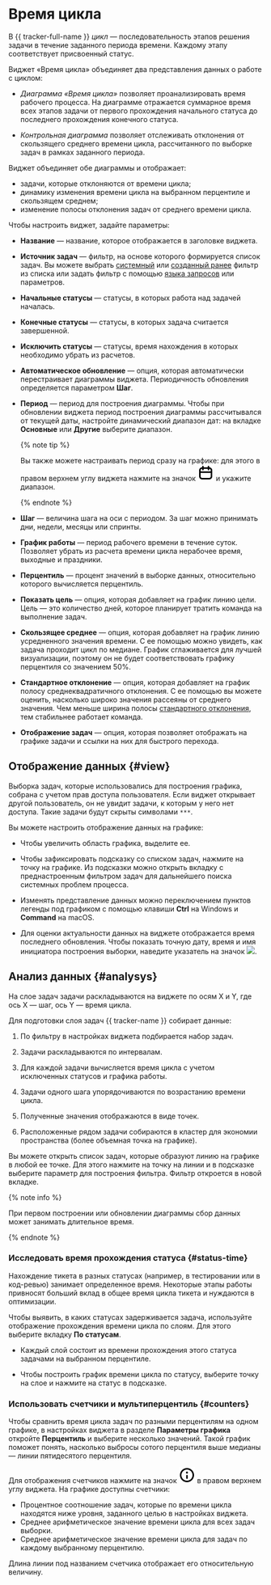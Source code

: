 # Время цикла

В {{ tracker-full-name }} _цикл_ — последовательность этапов решения задачи в течение заданного периода времени. Каждому этапу соответствует присвоенный статус.

Виджет «Время цикла» объединяет два представления данных о работе с циклом:

* _Диаграмма «Время цикла»_ позволяет проанализировать время рабочего процесса. На диаграмме отражается суммарное время всех этапов задачи от первого прохождения начального статуса до последнего прохождения конечного статуса.

* _Контрольная диаграмма_ позволяет отслеживать отклонения от скользящего среднего времени цикла, рассчитанного по выборке задач в рамках заданного периода.

Виджет объединяет обе диаграммы и отображает:

* задачи, которые отклоняются от времени цикла;
* динамику изменения времени цикла на выбранном перцентиле и скользящем среднем;
* изменение полосы отклонения задач от среднего времени цикла.

Чтобы настроить виджет, задайте параметры:

* **Название** — название, которое отображается в заголовке виджета.
* **Источник задач** — фильтр, на основе которого формируется список задач. Вы можете выбрать [системный](default-filters.md) или [созданный ранее](create-filter.md) фильтр из списка или задать фильтр с помощью [языка запросов](query-filter.md) или параметров.
* **Начальные статусы** — статусы, в которых работа над задачей началась.
* **Конечные статусы** — статусы, в которых задача считается завершенной.
* **Исключить статусы** — статусы, время нахождения в которых необходимо убрать из расчетов.
* **Автоматическое обновление** — опция, которая автоматически перестраивает диаграммы виджета. Периодичность обновления определяется параметром **Шаг**.
* **Период** — период для построения диаграммы. Чтобы при обновлении виджета период построения диаграммы рассчитывался от текущей даты, настройте динамический диапазон дат: на вкладке **Основные** или **Другие** выберите диапазон.

   {% note tip %}

   Вы также можете настраивать период сразу на графике: для этого в правом верхнем углу виджета нажмите на значок ![](../../_assets/tracker/svg/calendar.svg) и укажите диапазон.

   {% endnote %}
* **Шаг** — величина шага на оси с периодом. За шаг можно принимать дни, недели, месяцы или спринты.
* **График работы** — период рабочего времени в течение суток. Позволяет убрать из расчета времени цикла нерабочее время, выходные и праздники.
* **Перцентиль** — процент значений в выборке данных, относительно которого вычисляется перцентиль.
* **Показать цель** — опция, которая добавляет на график линию цели. Цель — это количество дней, которое планирует тратить команда на выполнение задач.
* **Скользящее среднее** — опция, которая добавляет на график линию усредненного значения времени. С ее помощью можно увидеть, как задача проходит цикл по медиане. График сглаживается для лучшей визуализации, поэтому он не будет соответствовать графику перцентиля со значением 50%.
* **Стандартное отклонение** — опция, которая добавляет на график полосу среднеквадратичного отклонения. С ее помощью вы можете оценить, насколько широко значения рассеяны от среднего значения. Чем меньше ширина полосы [стандартного отклонения](https://www.youtube.com/watch?v=-YnNEy0odrY), тем стабильнее работает команда.
* **Отображение задач** — опция, которая позволяет отображать на графике задачи и ссылки на них для быстрого перехода.

## Отображение данных {#view}

Выборка задач, которые использовались для построения графика, собрана с учетом прав доступа пользователя. Если виджет открывает другой пользователь, он не увидит задачи, к которым у него нет доступа. Такие задачи будут скрыты символами `***`.

Вы можете настроить отображение данных на графике: 

* Чтобы увеличить область графика, выделите ее.

* Чтобы зафиксировать подсказку со списком задач, нажмите на точку на графике. Из подсказки можно открыть вкладку с преднастроенным фильтром задач для дальнейшего поиска системных проблем процесса.

* Изменять представление данных можно переключением пунктов легенды под графиком с помощью клавиши **Ctrl** на Windows и **Command** на macOS.

* Для оценки актуальности данных на виджете отображается время последнего обновления. Чтобы показать точную дату, время и имя инициатора построения выборки, наведите указатель на значок ![](../../_assets/tracker/svg/clear-filter.svg).

## Анализ данных {#analysys}

На слое задач задачи раскладываются на виджете по осям Х и Y, где ось X — шаг, ось Y — время цикла.

Для подготовки cлоя задач {{ tracker-name }} собирает данные:

1. По фильтру в настройках виджета подбирается набор задач.

1. Задачи раскладываются по интервалам.

1. Для каждой задачи вычисляется время цикла с учетом исключенных статусов и графика работы.

1. Задачи одного шага упорядочиваются по возрастанию времени цикла.

1. Полученные значения отображаются в виде точек.

1. Расположенные рядом задачи собираются в кластер для экономии пространства (более объемная точка на графике). 

Вы можете открыть список задач, которые образуют линию на графике в любой ее точке. Для этого нажмите на точку на линии и в подсказке выберите параметр для построения фильтра. Фильтр откроется в новой вкладке.

{% note info %}

При первом построении или обновлении диаграммы сбор данных может занимать длительное время.

{% endnote %}

### Исследовать время прохождения статуса {#status-time}

Нахождение тикета в разных статусах (например, в тестировании или в код-ревью) занимает определенное время. Некоторые этапы работы привносят больший вклад в общее время цикла тикета и нуждаются в оптимизации.

Чтобы выявить, в каких статусах задерживается задача, используйте отображение прохождения времени цикла по слоям. Для этого выберите вкладку **По статусам**.

* Каждый слой состоит из времени прохождения этого статуса задачами на выбранном перцентиле.

* Чтобы построить график времени цикла по статусу, выберите точку на слое и нажмите на статус в подсказке.

### Использовать счетчики и мультиперцентиль {#counters}

Чтобы сравнить время цикла задач по разными перцентилям на одном графике, в настройках виджета в разделе **Параметры графика** откройте **Перцентиль** и выберите несколько значений. Такой график поможет понять, насколько выбросы сотого перцентиля выше медианы — линии пятидесятого перцентиля.

Для отображения счетчиков нажмите на значок ![](../../_assets/tracker/svg/info.svg) в правом верхнем углу виджета. На графике доступны счетчики:
* Процентное соотношение задач, которые по времени цикла находятся ниже уровня, заданного целью в настройках виджета.
* Среднее арифметическое значение времени цикла для всех задач выборки.
* Среднее арифметическое значение времени цикла для задач по каждому выбранному перцентилю.

Длина линии под названием счетчика отображает его относительную величину.
